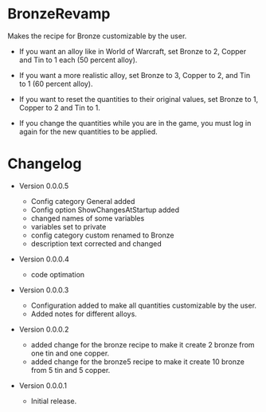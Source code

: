 # BronzeRevamp
Makes the recipe for Bronze customizable by the user.

* If you want an alloy like in World of Warcraft, set Bronze to 2, Copper and Tin to 1 each (50 percent alloy).
* If you want a more realistic alloy, set Bronze to 3, Copper to 2, and Tin to 1 (60 percent alloy).
* If you want to reset the quantities to their original values, set Bronze to 1, Copper to 2 and Tin to 1.

* If you change the quantities while you are in the game, you must log in again for the new quantities to be applied.

# Changelog

* Version 0.0.0.5
    * Config category General added
    * Config option ShowChangesAtStartup added
    * changed names of some variables
    * variables set to private
    * config category custom renamed to Bronze
    * description text corrected and changed

* Version 0.0.0.4
    * code optimation

* Version 0.0.0.3
    * Configuration added to make all quantities customizable by the user.
    * Added notes for different alloys.

* Version 0.0.0.2
    * added change for the bronze recipe to make it create 2 bronze from one tin and one copper.
    * added change for the bronze5 recipe to make it create 10 bronze from 5 tin and 5 copper.

* Version 0.0.0.1
    * Initial release.